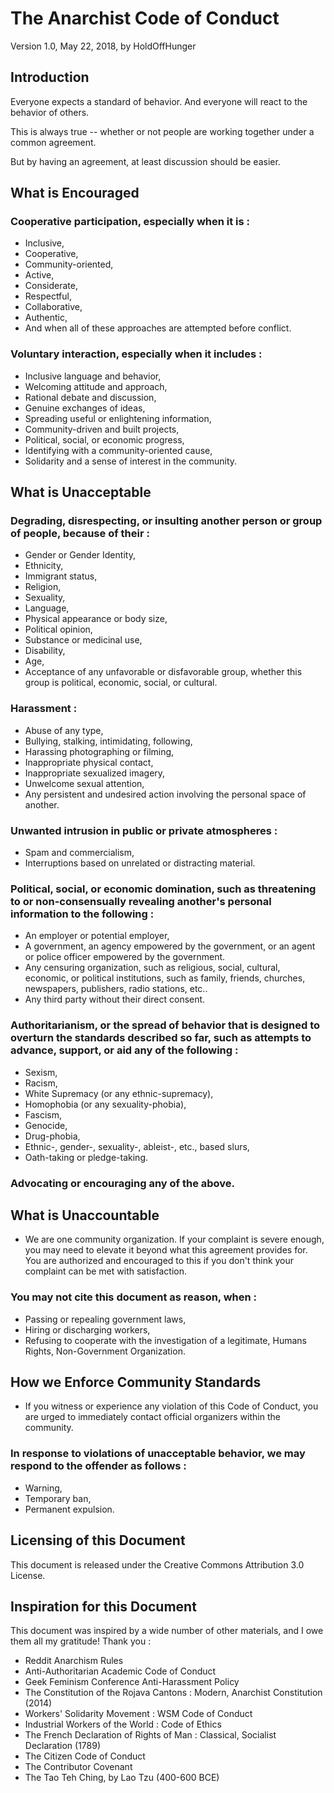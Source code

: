 # The Anarchist Code of Conduct

Version 1.0, May 22, 2018, by HoldOffHunger

## Introduction

Everyone expects a standard of behavior. And everyone will react to the behavior of others.

This is always true -- whether or not people are working together under a common agreement.

But by having an agreement, at least discussion should be easier.

## What is Encouraged

### Cooperative participation, especially when it is :

* Inclusive,
* Cooperative,
* Community-oriented,
* Active,
* Considerate,
* Respectful,
* Collaborative,
* Authentic,
* And when all of these approaches are attempted before conflict.

### Voluntary interaction, especially when it includes :

* Inclusive language and behavior,
* Welcoming attitude and approach,
* Rational debate and discussion,
* Genuine exchanges of ideas,
* Spreading useful or enlightening information,
* Community-driven and built projects,
* Political, social, or economic progress,
* Identifying with a community-oriented cause,
* Solidarity and a sense of interest in the community.

## What is Unacceptable

### Degrading, disrespecting, or insulting another person or group of people, because of their :

* Gender or Gender Identity,
* Ethnicity,
* Immigrant status,
* Religion,
* Sexuality,
* Language,
* Physical appearance or body size,
* Political opinion,
* Substance or medicinal use,
* Disability,
* Age,
* Acceptance of any unfavorable or disfavorable group, whether this group is political, economic, social, or cultural.

### Harassment :

* Abuse of any type,
* Bullying, stalking, intimidating, following,
* Harassing photographing or filming,
* Inappropriate physical contact,
* Inappropriate sexualized imagery,
* Unwelcome sexual attention,
* Any persistent and undesired action involving the personal space of another.

### Unwanted intrusion in public or private atmospheres :

* Spam and commercialism,
* Interruptions based on unrelated or distracting material.

### Political, social, or economic domination, such as threatening to or non-consensually revealing another's personal information to the following :

* An employer or potential employer,
* A government, an agency empowered by the government, or an agent or police officer empowered by the government.
* Any censuring organization, such as religious, social, cultural, economic, or political institutions, such as family,
  friends, churches, newspapers, publishers, radio stations, etc..
* Any third party without their direct consent.

### Authoritarianism, or the spread of behavior that is designed to overturn the standards described so far, such as attempts to advance, support, or aid any of the following :

* Sexism,
* Racism,
* White Supremacy (or any ethnic-supremacy),
* Homophobia (or any sexuality-phobia),
* Fascism,
* Genocide,
* Drug-phobia,
* Ethnic-, gender-, sexuality-, ableist-, etc., based slurs,
* Oath-taking or pledge-taking.

### Advocating or encouraging any of the above.

## What is Unaccountable

* We are one community organization. If your complaint is severe enough, you may need to elevate it beyond what this
  agreement provides for. You are authorized and encouraged to this if you don't think your complaint can be met with
  satisfaction.

### You may not cite this document as reason, when :

* Passing or repealing government laws,
* Hiring or discharging workers,
* Refusing to cooperate with the investigation of a legitimate, Humans Rights, Non-Government Organization.

## How we Enforce Community Standards

* If you witness or experience any violation of this Code of Conduct, you are urged to immediately contact official
  organizers within the community.

### In response to violations of unacceptable behavior, we may respond to the offender as follows :

* Warning,
* Temporary ban,
* Permanent expulsion.

## Licensing of this Document

This document is released under the Creative Commons Attribution 3.0 License.

## Inspiration for this Document

This document was inspired by a wide number of other materials, and I owe them all my gratitude!  Thank you :

* Reddit Anarchism Rules
* Anti-Authoritarian Academic Code of Conduct
* Geek Feminism Conference Anti-Harassment Policy
* The Constitution of the Rojava Cantons : Modern, Anarchist Constitution (2014)
* Workers' Solidarity Movement : WSM Code of Conduct
* Industrial Workers of the World : Code of Ethics
* The French Declaration of Rights of Man : Classical, Socialist Declaration (1789)
* The Citizen Code of Conduct
* The Contributor Covenant
* The Tao Teh Ching, by Lao Tzu (400-600 BCE)
